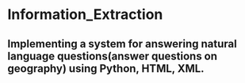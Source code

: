 # Information_Extraction

## Implementing a system for answering natural language questions(answer questions on geography) using Python, HTML, XML.
